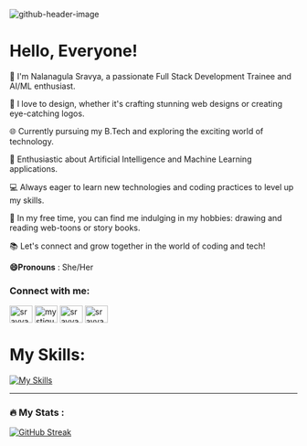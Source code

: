 ![github-header-image](https://github.com/mystique-sravya/mystique-sravya/assets/75165959/35c9d485-160e-4e87-a2a6-6fcc1af12b42)



# Hello, Everyone!
👋  I'm Nalanagula Sravya, a passionate Full Stack Development Trainee and AI/ML enthusiast.

🚀 I love to design, whether it's crafting stunning web designs or creating eye-catching logos.

🌐 Currently pursuing my B.Tech and exploring the exciting world of technology.

🧠 Enthusiastic about Artificial Intelligence and Machine Learning applications.

💻 Always eager to learn new technologies and coding practices to level up my skills.

🎨 In my free time, you can find me indulging in my hobbies: drawing and reading web-toons or story books.

📚 Let's connect and grow together in the world of coding and tech!

**😄Pronouns** : She/Her

<h3 align="left">Connect with me:</h3>
<p align="left">
<a href="https://www.linkedin.com/in/sravya-nalanagula-743961200/" target="blank"><img align="center" src="https://raw.githubusercontent.com/rahuldkjain/github-profile-readme-generator/master/src/images/icons/Social/linked-in-alt.svg" alt="sravya nalanagula" height="30" width="40" /></a>
<a href="https://codesandbox.com/mystique-sravya" target="blank"><img align="center" src="https://raw.githubusercontent.com/rahuldkjain/github-profile-readme-generator/master/src/images/icons/Social/codesandbox.svg" alt="mystique-sravya" height="30" width="40" /></a>
<a href="https://www.hackerrank.com/sravyanalanagul1" target="blank"><img align="center" src="https://raw.githubusercontent.com/rahuldkjain/github-profile-readme-generator/master/src/images/icons/Social/hackerrank.svg" alt="sravyanalanagul1" height="30" width="40" /></a>
<a href="https://www.leetcode.com/sravya_2003" target="blank"><img align="center" src="https://raw.githubusercontent.com/rahuldkjain/github-profile-readme-generator/master/src/images/icons/Social/leet-code.svg" alt="sravya_2003" height="30" width="40" /></a>
</p>

# My Skills:
[![My Skills](https://skillicons.dev/icons?i=js,html,css,bootstrap,react,nodejs,express,sqlite,python,git,aws)](https://skillicons.dev)

---

### :fire: My Stats :
[![GitHub Streak](http://github-readme-streak-stats.herokuapp.com?user=mystique-sravya&theme=dark)](https://git.io/streak-stats)
<!--
- 🔭 I’m currently working on ...
- 🌱 I’m currently learning ...
- 👯 I’m looking to collaborate on ...
- 🤔 I’m looking for help with ...
- 💬 Ask me about ...
- 📫 How to reach me: ...
- 😄 Pronouns: ...
- ⚡ Fun fact: ...
-->

